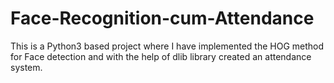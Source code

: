 # Face-Recognition-cum-Attendance
This is a Python3 based project where I have implemented the HOG method for Face detection and with the help of  dlib library created an attendance system.
